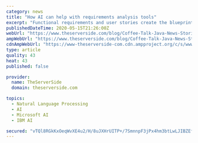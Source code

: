 ```yaml
---
category: news
title: "How AI can help with requirements analysis tools"
excerpt: "Functional requirements and user stories create the blueprint for software applications. A good set of requirements can simplify developer’s work when they translate business ideas into working codes."
publishedDateTime: 2020-05-15T21:26:00Z
webUrl: "https://www.theserverside.com/blog/Coffee-Talk-Java-News-Stories-and-Opinions/How-AI-can-help-with-requirements-analysis-tools"
ampWebUrl: "https://www.theserverside.com/blog/Coffee-Talk-Java-News-Stories-and-Opinions/How-AI-can-help-with-requirements-analysis-tools?amp=1"
cdnAmpWebUrl: "https://www-theserverside-com.cdn.ampproject.org/c/s/www.theserverside.com/blog/Coffee-Talk-Java-News-Stories-and-Opinions/How-AI-can-help-with-requirements-analysis-tools?amp=1"
type: article
quality: 43
heat: 43
published: false

provider:
  name: TheServerSide
  domain: theserverside.com

topics:
  - Natural Language Processing
  - AI
  - Microsoft AI
  - IBM AI

secured: "vTQl8RGkKxOeqWvXE4u2/H/8uJXHrUITP+/7SmnnpF3jPx4hm3btLwLJIBZEfWy4IxYAjoedfCtBV8AeAde+tWVXw9VZWZZ9gH2dpmQ9j0rXVlrc0FmvpyX99ZW8S3ttXfBdOf90k7kNyvmgdyom9VQUhXAMMlY0hNHJ4exTsgEy/zdxyDtlh+RXYUjbPYsyOsMNnf5SLaPgxdhVFwjGmgmJqs8y75nCBEAn3CfAQRSZ4tZbULtfjA1C7ClJj6IDeudlRw42vueda1sz1UwTpV5GCXSuolAslWih3KpV9pWmFV7YrZdw5B5yXxpAPzby;bIQcovKw00nNf+ITjgGXYw=="
---
```


